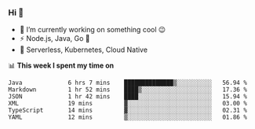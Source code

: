### Hi 👋

<!--
**nodejh/nodejh** is a ✨ _special_ ✨ repository because its `README.md` (this file) appears on your GitHub profile.

Here are some ideas to get you started:

- 🔭 I’m currently working on ...
- 🌱 I’m currently learning ...
- 👯 I’m looking to collaborate on ...
- 🤔 I’m looking for help with ...
- 💬 Ask me about ...
- 📫 How to reach me: ...
- 😄 Pronouns: ...
- ⚡ Fun fact: ...
-->

- 🔭 I’m currently working on something cool :wink:
- ⚡ Node.js, Java, Go :thought_balloon:
- 🤖 Serverless, Kubernetes, Cloud Native

📊 **This week I spent my time on**

<!--START_SECTION:waka-->

```text
Java             6 hrs 7 mins    ██████████████▒░░░░░░░░░░   56.94 %
Markdown         1 hr 52 mins    ████▒░░░░░░░░░░░░░░░░░░░░   17.36 %
JSON             1 hr 42 mins    ████░░░░░░░░░░░░░░░░░░░░░   15.94 %
XML              19 mins         ▓░░░░░░░░░░░░░░░░░░░░░░░░   03.00 %
TypeScript       14 mins         ▓░░░░░░░░░░░░░░░░░░░░░░░░   02.31 %
YAML             12 mins         ▒░░░░░░░░░░░░░░░░░░░░░░░░   01.86 %
```

<!--END_SECTION:waka-->


<!--
:traffic_light: **Visitors**

![visitors](https://visitor-badge.glitch.me/badge?page_id=nodejh.nodejh)
-->
